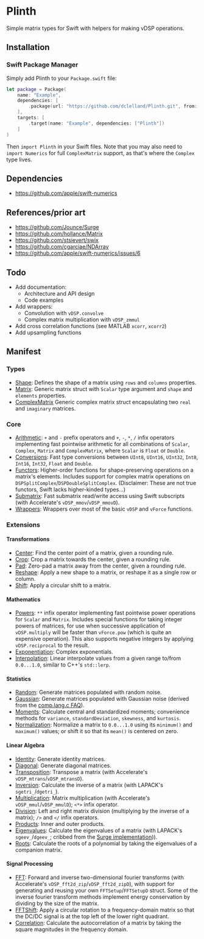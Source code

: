 # Plinth

Simple matrix types for Swift with helpers for making vDSP operations.

## Installation

### Swift Package Manager

Simply add Plinth to your `Package.swift` file: 

```swift
let package = Package(
    name: "Example",
    dependencies: [
        .package(url: "https://github.com/dclelland/Plinth.git", from: "2.0.0"),
    ],
    targets: [
        .target(name: "Example", dependencies: ["Plinth"])
    ]
)
```

Then `import Plinth` in your Swift files. Note that you may also need to `import Numerics` for full `ComplexMatrix` support, as that's where the `Complex` type lives. 

## Dependencies

- https://github.com/apple/swift-numerics

## References/prior art

- https://github.com/Jounce/Surge
- https://github.com/hollance/Matrix
- https://github.com/stsievert/swix
- https://github.com/cgarciae/NDArray
- https://github.com/apple/swift-numerics/issues/6

## Todo

- Add documentation:
    - Architecture and API design
    - Code examples 
- Add wrappers:
    - Convolution with `vDSP.convolve`
    - Complex matrix multiplication with `vDSP_zmmul`
- Add cross correlation functions (see MATLAB `xcorr`, `xcorr2`)
- Add upsampling functions

## Manifest

### Types

- [Shape](Sources/Plinth/Shape.swift): Defines the shape of a matrix using `rows` and `columns` properties.
- [Matrix](Sources/Plinth/Matrix.swift): Generic matrix struct with `Scalar` type argument and `shape` and `elements` properties.
- [ComplexMatrix](Sources/Plinth/ComplexMatrix.swift) Generic complex matrix struct encapsulating two `real` and `imaginary` matrices.

### Core

- [Arithmetic](Sources/Plinth/Core/Arithmetic.swift): `+` and `-` prefix operators and `+`, `-`, `*`, `/` infix operators implementing fast pointwise arithmetic for all combinations of `Scalar`, `Complex`, `Matrix` and `ComplexMatrix`, where `Scalar` is `Float` or `Double`.
- [Conversions](Sources/Plinth/Core/Conversions.swift): Fast type conversions between `UInt8`, `UInt16`, `UInt32`, `Int8`, `Int16`, `Int32`, `Float` and `Double`.
- [Functors](Sources/Plinth/Core/Functors.swift): Higher-order functions for shape-preserving operations on a matrix's elements. Includes support for complex matrix operations on `DSPSplitComplex`/`DSPDoubleSplitComplex`. (Disclaimer: These are not true functors, Swift lacks higher-kinded types...)
- [Submatrix](Sources/Plinth/Core/Submatrix.swift): Fast submatrix read/write access using Swift subscripts (with Accelerate's `vDSP_mmov`/`vDSP_mmovD`).
- [Wrappers](Sources/Plinth/Core/Wrappers.swift): Wrappers over most of the basic `vDSP` and `vForce` functions.

### Extensions

#### Transformations

- [Center](Sources/Plinth/Extensions/Transformations/Center.swift): Find the center point of a matrix, given a rounding rule.
- [Crop](Sources/Plinth/Extensions/Transformations/Crop.swift): Crop a matrix towards the center, given a rounding rule.
- [Pad](Sources/Plinth/Extensions/Transformations/Pad.swift): Zero-pad a matrix away from the center, given a rounding rule.
- [Reshape](Sources/Plinth/Extensions/Transformations/Reshape.swift): Apply a new shape to a matrix, or reshape it as a single row or column.
- [Shift](Sources/Plinth/Extensions/Transformations/Shift.swift): Apply a circular shift to a matrix.

#### Mathematics

- [Powers](Sources/Plinth/Extensions/Mathematics/Powers.swift): `**` infix operator implementing fast pointwise power operations for `Scalar` and `Matrix`. Includes special functions for taking integer powers of matrices, for use when successive application of `vDSP.multiply` will be faster than `vForce.pow` (which is quite an expensive operation). This also supports negative integers by applying `vDSP.reciprocal` to the result.
- [Exponentiation](Sources/Plinth/Extensions/Mathematics/Exponentiation.swift): Complex exponentials.
- [Interpolation](Sources/Plinth/Extensions/Statistics/Interpolation.swift): Linear interpolate values from a given range to/from `0.0...1.0`, similar to C++'s `std::lerp`.

#### Statistics

- [Random](Sources/Plinth/Extensions/Statistics/Random.swift): Generate matrices populated with random noise.
- [Gaussian](Sources/Plinth/Extensions/Statistics/Gaussian.swift): Generate matrices populated with Gaussian noise (derived from the [comp.lang.c FAQ](http://c-faq.com/lib/gaussian.html)).
- [Moments](Sources/Plinth/Extensions/Statistics/Moments.swift): Calculate central and standardized moments; convenience methods for `variance`, `standardDeviation`, `skewness`, and `kurtosis`.
- [Normalization](Sources/Plinth/Extensions/Statistics/Normalization.swift): Normalize a matrix to `0.0...1.0` using its `minimum()` and `maximum()` values; or shift it so that its `mean()` is centered on zero.

#### Linear Algebra

- [Identity](Sources/Plinth/Extensions/Linear%20Algebra/Identity.swift): Generate identity matrices.
- [Diagonal](Sources/Plinth/Extensions/Linear%20Algebra/Diagonal.swift): Generate diagonal matrices.
- [Transposition](Sources/Plinth/Extensions/Linear%20Algebra/Transposition.swift): Transpose a matrix (with Accelerate's `vDSP_mtrans`/`vDSP_mtransD`).
- [Inversion](Sources/Plinth/Extensions/Linear%20Algebra/Inversion.swift): Calculate the inverse of a matrix (with LAPACK's `sgetri_`/`dgetri_`).
- [Multiplication](Sources/Plinth/Extensions/Linear%20Algebra/Multiplication.swift): Matrix multiplication (with Accelerate's `vDSP_mmul`/`vDSP_mmulD`); `<*>` infix operator.
- [Division](Sources/Plinth/Extensions/Linear%20Algebra/Division.swift): Left and right matrix division (multiplying by the inverse of a matrix); `/>` and `</` infix operators.
- [Products](Sources/Plinth/Extensions/Linear%20Algebra/Products.swift): Inner and outer products.
- [Eigenvalues](Sources/Plinth/Extensions/Linear%20Algebra/Eigenvalues.swift): Calculate the eigenvalues of a matrix (with LAPACK's `sgeev_`/`dgeev_`; cribbed from the [Surge implementation](https://github.com/Jounce/Surge/blob/master/Sources/Surge/Linear%20Algebra/Matrix.swift#L944))).
- [Roots](Sources/Plinth/Extensions/Linear%20Algebra/Roots.swift): Calculate the roots of a polynomial by taking the eigenvalues of a companion matrix.

#### Signal Processing

- [FFT](Sources/Plinth/Extensions/Signal%20Processing/FFT.swift): Forward and inverse two-dimensional fourier transforms (with Accelerate's `vDSP_fft2d_zip`/`vDSP_fft2d_zipD`), with support for generating and reusing your own `FFTSetup`/`FFTSetupD` struct. Some of the inverse fourier transform methods implement energy conservation by dividing by the size of the matrix.
- [FFTShift](Sources/Plinth/Extensions/Signal%20Processing/FFTShift.swift): Apply a circular rotation to a frequency-domain matrix so that the DC/DC signal is at the top left of the lower right quadrant.
- [Correlation](Sources/Plinth/Extensions/Signal%20Processing/Correlation.swift): Calculate the autocorrelation of a matrix by taking the square magnitudes in the frequency domain.
